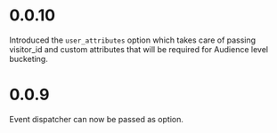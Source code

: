 # 0.0.10

Introduced the `user_attributes` option which takes care of passing visitor_id and custom attributes that will be required for Audience level bucketing.

# 0.0.9

Event dispatcher can now be passed as option.

